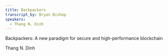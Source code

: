 ```yaml
---
title: Backpackers
transcript_by: Bryan Bishop
speakers:
  - Thang N. Dinh
---
```

Backpackers: A new paradigm for secure and high-performance blockchain

Thang N. Dinh



